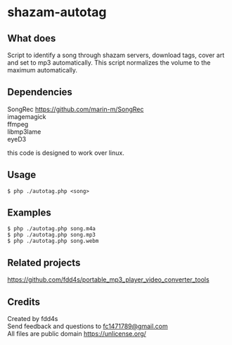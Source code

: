 # shazam-autotag 

## What does

Script to identify a song through shazam servers, download tags, cover art and set to mp3 automatically.
This script normalizes the volume to the maximum automatically.

## Dependencies

SongRec https://github.com/marin-m/SongRec  
imagemagick  
ffmpeg  
libmp3lame  
eyeD3  

this code is designed to work over linux.

## Usage

    $ php ./autotag.php <song>  

## Examples

    $ php ./autotag.php song.m4a
    $ php ./autotag.php song.mp3
    $ php ./autotag.php song.webm
    
## Related projects

https://github.com/fdd4s/portable_mp3_player_video_converter_tools

## Credits

Created by fdd4s  
Send feedback and questions to fc1471789@gmail.com  
All files are public domain https://unlicense.org/  
